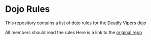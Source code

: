 Dojo Rules
==========

This repository contains a list of dojo rules for the Deadly Vipers dojo

All members should read the rules
Here is a link to the [original repo](https://github.com/deadlyvipers)
